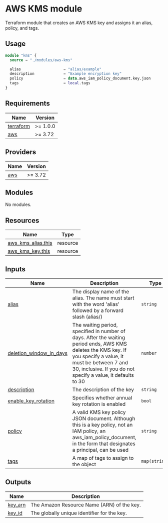 # AWS KMS module

Terraform module that creates an AWS KMS key and assigns it an alias, policy, and tags.

## Usage

```terraform
module "kms" {
  source = "./modules/aws-kms"

  alias                   = "alias/example"
  description             = "Example encryption key"
  policy                  = data.aws_iam_policy_document.key.json
  tags                    = local.tags
}
```

<!-- BEGINNING OF PRE-COMMIT-TERRAFORM DOCS HOOK -->
## Requirements

| Name | Version |
|------|---------|
| <a name="requirement_terraform"></a> [terraform](#requirement\_terraform) | >= 1.0.0 |
| <a name="requirement_aws"></a> [aws](#requirement\_aws) | >= 3.72 |

## Providers

| Name | Version |
|------|---------|
| <a name="provider_aws"></a> [aws](#provider\_aws) | >= 3.72 |

## Modules

No modules.

## Resources

| Name | Type |
|------|------|
| [aws_kms_alias.this](https://registry.terraform.io/providers/hashicorp/aws/latest/docs/resources/kms_alias) | resource |
| [aws_kms_key.this](https://registry.terraform.io/providers/hashicorp/aws/latest/docs/resources/kms_key) | resource |

## Inputs

| Name | Description | Type | Default | Required |
|------|-------------|------|---------|:--------:|
| <a name="input_alias"></a> [alias](#input\_alias) | The display name of the alias. The name must start with the word 'alias' followed by a forward slash (alias/) | `string` | n/a | yes |
| <a name="input_deletion_window_in_days"></a> [deletion\_window\_in\_days](#input\_deletion\_window\_in\_days) | The waiting period, specified in number of days. After the waiting period ends, AWS KMS deletes the KMS key. If you specify a value, it must be between 7 and 30, inclusive. If you do not specify a value, it defaults to 30 | `number` | `30` | no |
| <a name="input_description"></a> [description](#input\_description) | The description of the key | `string` | n/a | yes |
| <a name="input_enable_key_rotation"></a> [enable\_key\_rotation](#input\_enable\_key\_rotation) | Specifies whether annual key rotation is enabled | `bool` | `true` | no |
| <a name="input_policy"></a> [policy](#input\_policy) | A valid KMS key policy JSON document. Although this is a key policy, not an IAM policy, an aws\_iam\_policy\_document, in the form that designates a principal, can be used | `string` | n/a | yes |
| <a name="input_tags"></a> [tags](#input\_tags) | A map of tags to assign to the object | `map(string)` | n/a | yes |

## Outputs

| Name | Description |
|------|-------------|
| <a name="output_key_arn"></a> [key\_arn](#output\_key\_arn) | The Amazon Resource Name (ARN) of the key. |
| <a name="output_key_id"></a> [key\_id](#output\_key\_id) | The globally unique identifier for the key. |
<!-- END OF PRE-COMMIT-TERRAFORM DOCS HOOK -->
